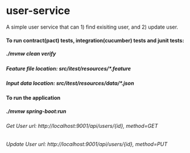 # user-service

A simple user service that can 1) find exisiting user, and 2) update user.

<h4>To run contract(pact) tests, integration(cucumber) tests and junit tests:</h4>
<h5>./mvnw clean verify</h5>
<h5>Feature file location: src/itest/resources/*.feature</h5>
<h5>Input data location: src/itest/resources/data/*.json</h5>

<h4>To run the application</h4>
<h5>./mvnw spring-boot:run<h5>
<h6>Get User url: http://localhost:9001/api/users/{id}, method=GET<h6>
Update User url: http://localhost:9001/api/users/{id}, method=PUT
